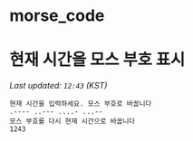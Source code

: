 # morse_code
# 현재 시간을 모스 부호 표시
<!-- MORSE_TIME_START -->
_Last updated: `12:43` (KST)_

```
현재 시간을 입력하세요. 모스 부호로 바꿉니다
.---- ..--- ....- ...--
모스 부호를 다시 현재 시간으로 바꿉니다
1243
```
<!-- MORSE_TIME_END -->
